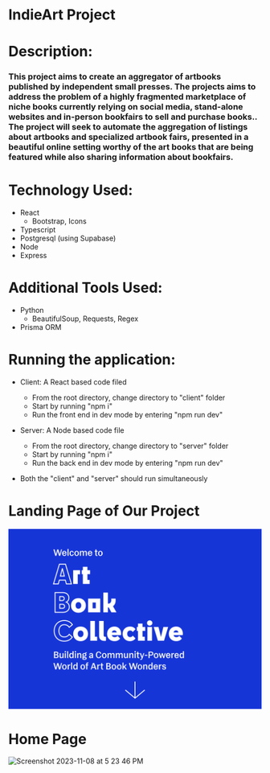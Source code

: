 # IndieArt Project 

# Description: 

### This project aims to create an aggregator of artbooks published by independent small presses. The projects aims to address the problem of a highly fragmented marketplace of niche books currently relying on social media, stand-alone websites and in-person bookfairs to sell and purchase books.. The project will seek to automate the aggregation of listings about artbooks and specialized artbook fairs, presented in a beautiful online setting worthy of the art books that are being featured while also sharing information about bookfairs. 

# Technology Used: 
- React
  - Bootstrap, Icons
- Typescript
- Postgresql (using Supabase)
- Node
- Express

# Additional Tools Used:
- Python
  - BeautifulSoup, Requests, Regex
- Prisma ORM

# Running the application:
- Client: A React based code filed
  - From the root directory, change directory to "client" folder
  - Start by running "npm i"
  - Run the front end in dev mode by entering "npm run dev"
- Server: A Node based code file
  - From the root directory, change directory to "server" folder
  - Start by running "npm i"
  - Run the back end in dev mode by entering "npm run dev"

- Both the "client" and "server" should run simultaneously 

# Landing Page of Our Project
<img src="./client/src/assets/opening_desktop-02.png" alt="Hero Section Image">

# Home Page
<img width="1255" alt="Screenshot 2023-11-08 at 5 23 46 PM" src="https://github.com/YuZW42/indie-read/assets/88296782/82beca41-0452-48d8-99a0-94c5a9537a68">
